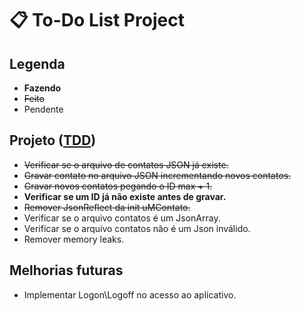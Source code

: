 # 📋 To-Do List Project

## Legenda

- __Fazendo__
- ~~Feito~~
- Pendente

## Projeto ([TDD](https://github.com/KAYOKG/BibliotecaDev/blob/main/LivrosDev/TDD%20-%20Desenvolvimento%20Guiado%20por%20Testes%20-%20Autor%20(Ken%20Beck).pdf))

-  ~~Verificar se o arquivo de contatos JSON já existe.~~
-  ~~Gravar contato no arquivo JSON incrementando novos contatos.~~
-  ~~Gravar novos contatos pegando o ID max + 1.~~
-  __Verificar se um ID já não existe antes de gravar.__
-  ~~Remover JsonReflect da init uMContato.~~
-  Verificar se o arquivo contatos é um JsonArray.
-  Verificar se o arquivo contatos não é um Json inválido.
-  Remover memory leaks.

## Melhorias futuras

-  Implementar Logon\Logoff no acesso ao aplicativo.
